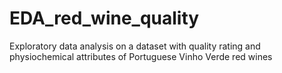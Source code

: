 # EDA_red_wine_quality
Exploratory data analysis on a dataset with quality rating and physiochemical attributes of Portuguese Vinho Verde red wines
